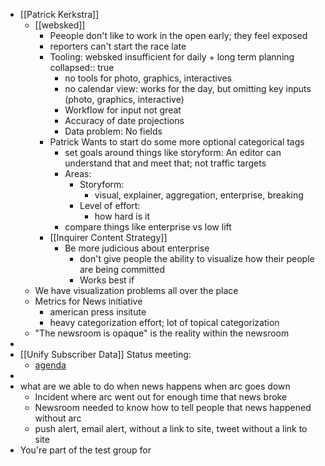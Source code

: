- [[Patrick Kerkstra]]
	- [[websked]]
		- Peeople don't like to work in the open early; they feel exposed
		- reporters can't start the race late
		- Tooling: websked insufficient for daily + long term planning
		  collapsed:: true
			- no tools for photo, graphics, interactives
			- no calendar view: works for the day, but omitting key inputs (photo, graphics, interactive)
			- Workflow for input not great
			- Accuracy of date projections
			- Data problem: No fields
		- Patrick Wants to start do some more optional categorical tags
			- set goals around things like storyform: An editor can understand that and meet that; not traffic targets
			- Areas:
				- Storyform:
					- visual, explainer, aggregation, enterprise, breaking
				- Level of effort:
					- how hard is it
			- compare things like enterprise vs low lift
		- [[Inquirer Content Strategy]]
			- Be more judicious about enterprise
				- don't give people the ability to visualize how their people are being committed
				- Works best if
	- We have visualization problems all over the place
	- Metrics for News initiative
		- american press insitute
		- heavy categorization effort; lot of topical categorization
	- "The newsroom is opaque" is the reality within the newsroom
-
- [[Unify Subscriber Data]] Status meeting:
	- [agenda](https://docs.google.com/document/d/1lbAWXehQwkWzPmdJ9Vu1V24v0SC5hX_MggPy1You68M/edit)
-
- what are we able to do when news happens when arc goes down
	- Incident where arc went out for enough time that news broke
	- Newsroom needed to know how to tell people that news happened without arc
	- push alert, email alert, without a link to site, tweet without a link to site
- You're part of the test group for